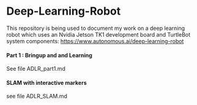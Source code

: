 # Deep-Learning-Robot
This repository is being used to document my work on a deep learning robot which uses an Nvidia Jetson TK1 development
board and TurtleBot system components: https://www.autonomous.ai/deep-learning-robot
#### Part 1 : Bringup and and Learning
See file ADLR_part1.md
#### SLAM with interactive markers
see file ADLR_SLAM.md
